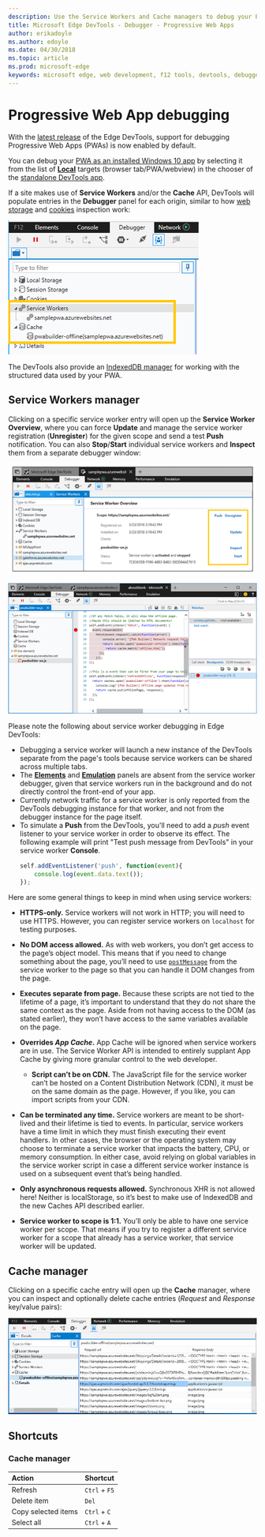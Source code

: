 ```yaml
---
description: Use the Service Workers and Cache managers to debug your PWA
title: Microsoft Edge DevTools - Debugger - Progressive Web Apps
author: erikadoyle
ms.author: edoyle
ms.date: 04/30/2018
ms.topic: article
ms.prod: microsoft-edge
keywords: microsoft edge, web development, f12 tools, devtools, debugger, debugging, pwa, service worker, cache api
---
```


# Progressive Web App debugging

With the [latest release](../whats-new.md#pwa-debugging) of the Edge DevTools, support for debugging Progressive Web Apps (PWAs) is now enabled by default.

You can debug your [PWA as an installed Windows 10 app](../../progressive-web-apps/windows-features.md#debug-your-pwa-as-a-windows-app) by selecting it from the list of [**Local**](../../devtools-guide.md#local-debugging) targets (browser tab/PWA/webview) in the chooser of the [standalone DevTools app](../../devtools-guide.md#microsoft-store-app).

 If a site makes use of **Service Workers** and/or the **Cache** API,  DevTools will populate entries in the **Debugger** panel for each origin, similar to how [web storage](./web-storage.md) and [cookies](./cookies.md) inspection work:

![ DevTools Service Workers and Cache managers](../media/debugger_sw_and_cache.png)

The DevTools also provide an [IndexedDB manager](./indexeddb.md) for working with the structured data used by your PWA.

## Service Workers manager

Clicking on a specific service worker entry will open up the **Service Worker Overview**, where you can force **Update** and manage the service worker registration (**Unregister**) for the given scope and send a test **Push** notification. You can also **Stop**/**Start** individual service workers and **Inspect** them from a separate debugger window:

![Service Worker Overview pane](../media/debugger_sw_overview.png)

![Service Worker debugging instance](../media/debugger_sw_inspect.png)

Please note the following about service worker debugging in Edge DevTools:

 - Debugging a service worker will launch a new instance of the  DevTools separate from the page's tools because service workers can be shared across multiple tabs.
 - The [**Elements**](../elements.md) and [**Emulation**](../emulation.md) panels are absent from the service worker debugger, given that service workers run in the background and do not directly control the front-end of your app.
 - Currently network traffic for a service worker is only reported from the  DevTools debugging instance for that worker, and not from the debugger instance for the page itself.
 - To simulate a **Push** from the DevTools, you'll need to add a *push* event listener to your service worker in order to observe its effect. The following example will print "Test push message from DevTools" in your service worker **Console**.
   ```JavaScript
   self.addEventListener('push', function(event){
       console.log(event.data.text());
   });
   ```

Here are some general things to keep in mind when using service workers:

- **HTTPS-only.** Service workers will not work in HTTP; you will need to use HTTPS. However, you can register service workers on `localhost` for testing purposes.

- **No DOM access allowed.** As with web workers, you don’t get access to the page’s object model. This means that if you need to change something about the page, you’ll need to use [`postMessage`](https://developer.mozilla.org/en-US/docs/Web/API/Worker/postMessage) from the service worker to the page so that you can handle it DOM changes from the page.

- **Executes separate from page.** Because these scripts are not tied to the lifetime of a page, it’s important to understand that they do not share the same context as the page. Aside from not having access to the DOM (as stated earlier), they won’t have access to the same variables available on the page.

- **Overrides *App Cache*.** App Cache will be ignored when service workers are in use. The Service Worker API is intended to entirely supplant App Cache  by giving more granular control to the web developer.

  - **Script can’t be on CDN.** The JavaScript file for the service worker can’t be hosted on a Content Distribution Network (CDN), it must be on the same domain as the page. However, if you like, you can import scripts from your CDN.

- **Can be terminated any time.** Service workers are meant to be short-lived and their lifetime is tied to events. In particular, service workers have a time limit in which they must finish executing their event handlers. In other cases, the browser or the operating system may choose to terminate a service worker that impacts the battery, CPU, or memory consumption. In either case, avoid relying on global variables in the service worker script in case a different service worker instance is used on a subsequent event that’s being handled.

- **Only asynchronous requests allowed.** Synchronous XHR is not allowed here! Neither is localStorage, so it’s best to make use of IndexedDB and the new Caches API described earlier.

- **Service worker to scope is 1:1.** You’ll only be able to have one service worker per scope. That means if you try to register a different service worker for a scope that already has a service worker, that service worker will be updated.

## Cache manager

Clicking on a specific cache entry will open up the **Cache** manager, where you can inspect and optionally delete cache entries (*Request* and *Response* key/value pairs):

![Cache manager](../media/debugger_cache.png)

## Shortcuts

### Cache manager

| Action              | Shortcut      |
|:--------------------|:--------------|
| Refresh             | `Ctrl` + `F5` |
| Delete item         | `Del`         |
| Copy selected items | `Ctrl` + `C`  |
| Select all          | `Ctrl` + `A`  |

